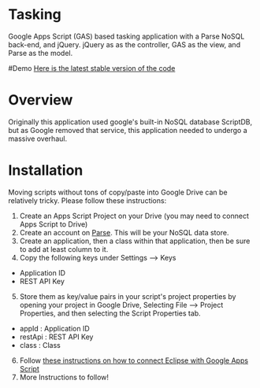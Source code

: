 # Tasking
Google Apps Script (GAS) based tasking application with a Parse NoSQL back-end, and jQuery. jQuery as as the controller, GAS as the view, and Parse as the model.

#Demo
[Here is the latest stable version of the code](https://script.google.com/macros/s/AKfycbzyVLq-EpbqWmYDdzUbMNPxMbXNPt3GjEL6WBcol4WAQRChDC8/exec)

# Overview
Originally this application used google's built-in NoSQL database ScriptDB, but as Google removed that service, this application needed to undergo a massive overhaul.


# Installation
Moving scripts without tons of copy/paste into Google Drive can be relatively tricky. Please follow these instructions:

1. Create an Apps Script Project on your Drive (you may need to connect Apps Script to Drive)
2. Create an account on [Parse](https://www.parse.com/). This will be your NoSQL data store.
3. Create an application, then a class within that application, then be sure to add at least column to it.
4. Copy the following keys under Settings --> Keys
  * Application ID
  * REST API Key
5. Store them as key/value pairs in your script's project properties by opening your project in Google Drive, Selecting File --> Project Properties, and then selecting the Script Properties tab.
  * appId : Application ID
  * restApi : REST API Key
  * class : Class
6. Follow [these instructions on how to connect Eclipse with Google Apps Script](http://googledevelopers.blogspot.com/2013/10/total-eclipse-of-apps-script.html)
7. More Instructions to follow!
